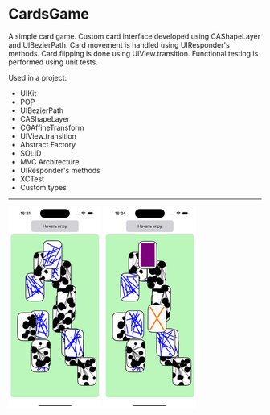 # CardsGame
 
A simple card game. Custom card interface developed using CAShapeLayer and UIBezierPath. Card movement is handled using UIResponder's methods. Card flipping is done using UIView.transition. Functional testing is performed using unit tests.

 Used in a project:
 
* UIKit
* POP
* UIBezierPath
* CAShapeLayer
* CGAffineTransform
* UIView.transition
* Abstract Factory
* SOLID
* MVC Architecture
* UIResponder's methods
* XCTest 
* Custom types

---
![Image alt](https://github.com/AlexKolch/CardsGame/blob/master/Screen/Screenshot-1.jpg)
![Image alt](https://github.com/AlexKolch/CardsGame/blob/master/Screen/Screenshot-2.jpg)
